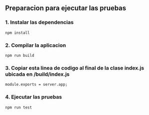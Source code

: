 ## Preparacion para ejecutar las pruebas
### 1. Instalar las dependencias
```shell
npm install
```
### 2. Compilar la aplicacion
```shell
npm run build
```
### 3. Copiar esta linea de codigo al final de la clase index.js ubicada en /build/index.js
```shell
module.exports = server.app;
```
### 4. Ejecutar las pruebas
```shell
npm run test
```
